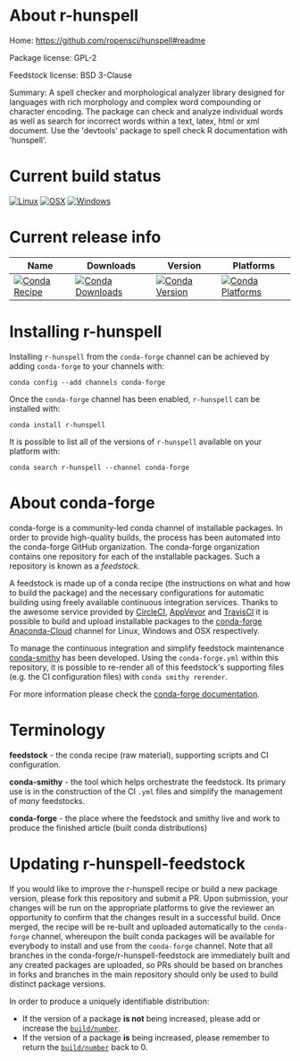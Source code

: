 About r-hunspell
================

Home: https://github.com/ropensci/hunspell#readme

Package license: GPL-2

Feedstock license: BSD 3-Clause

Summary: A spell checker and morphological analyzer library designed for languages with rich morphology and complex word compounding or character encoding. The package can check and analyze individual words as well as search for incorrect words within a text, latex, html or xml document. Use the 'devtools' package to spell check R documentation with 'hunspell'.



Current build status
====================

[![Linux](https://img.shields.io/circleci/project/github/conda-forge/r-hunspell-feedstock/master.svg?label=Linux)](https://circleci.com/gh/conda-forge/r-hunspell-feedstock)
[![OSX](https://img.shields.io/travis/conda-forge/r-hunspell-feedstock/master.svg?label=macOS)](https://travis-ci.org/conda-forge/r-hunspell-feedstock)
[![Windows](https://img.shields.io/appveyor/ci/conda-forge/r-hunspell-feedstock/master.svg?label=Windows)](https://ci.appveyor.com/project/conda-forge/r-hunspell-feedstock/branch/master)

Current release info
====================

| Name | Downloads | Version | Platforms |
| --- | --- | --- | --- |
| [![Conda Recipe](https://img.shields.io/badge/recipe-r--hunspell-green.svg)](https://anaconda.org/conda-forge/r-hunspell) | [![Conda Downloads](https://img.shields.io/conda/dn/conda-forge/r-hunspell.svg)](https://anaconda.org/conda-forge/r-hunspell) | [![Conda Version](https://img.shields.io/conda/vn/conda-forge/r-hunspell.svg)](https://anaconda.org/conda-forge/r-hunspell) | [![Conda Platforms](https://img.shields.io/conda/pn/conda-forge/r-hunspell.svg)](https://anaconda.org/conda-forge/r-hunspell) |

Installing r-hunspell
=====================

Installing `r-hunspell` from the `conda-forge` channel can be achieved by adding `conda-forge` to your channels with:

```
conda config --add channels conda-forge
```

Once the `conda-forge` channel has been enabled, `r-hunspell` can be installed with:

```
conda install r-hunspell
```

It is possible to list all of the versions of `r-hunspell` available on your platform with:

```
conda search r-hunspell --channel conda-forge
```


About conda-forge
=================

conda-forge is a community-led conda channel of installable packages.
In order to provide high-quality builds, the process has been automated into the
conda-forge GitHub organization. The conda-forge organization contains one repository
for each of the installable packages. Such a repository is known as a *feedstock*.

A feedstock is made up of a conda recipe (the instructions on what and how to build
the package) and the necessary configurations for automatic building using freely
available continuous integration services. Thanks to the awesome service provided by
[CircleCI](https://circleci.com/), [AppVeyor](http://www.appveyor.com/)
and [TravisCI](https://travis-ci.org/) it is possible to build and upload installable
packages to the [conda-forge](https://anaconda.org/conda-forge)
[Anaconda-Cloud](http://docs.anaconda.org/) channel for Linux, Windows and OSX respectively.

To manage the continuous integration and simplify feedstock maintenance
[conda-smithy](http://github.com/conda-forge/conda-smithy) has been developed.
Using the ``conda-forge.yml`` within this repository, it is possible to re-render all of
this feedstock's supporting files (e.g. the CI configuration files) with ``conda smithy rerender``.

For more information please check the [conda-forge documentation](https://conda-forge.org/docs/).

Terminology
===========

**feedstock** - the conda recipe (raw material), supporting scripts and CI configuration.

**conda-smithy** - the tool which helps orchestrate the feedstock.
                   Its primary use is in the construction of the CI ``.yml`` files
                   and simplify the management of *many* feedstocks.

**conda-forge** - the place where the feedstock and smithy live and work to
                  produce the finished article (built conda distributions)


Updating r-hunspell-feedstock
=============================

If you would like to improve the r-hunspell recipe or build a new
package version, please fork this repository and submit a PR. Upon submission,
your changes will be run on the appropriate platforms to give the reviewer an
opportunity to confirm that the changes result in a successful build. Once
merged, the recipe will be re-built and uploaded automatically to the
`conda-forge` channel, whereupon the built conda packages will be available for
everybody to install and use from the `conda-forge` channel.
Note that all branches in the conda-forge/r-hunspell-feedstock are
immediately built and any created packages are uploaded, so PRs should be based
on branches in forks and branches in the main repository should only be used to
build distinct package versions.

In order to produce a uniquely identifiable distribution:
 * If the version of a package **is not** being increased, please add or increase
   the [``build/number``](http://conda.pydata.org/docs/building/meta-yaml.html#build-number-and-string).
 * If the version of a package **is** being increased, please remember to return
   the [``build/number``](http://conda.pydata.org/docs/building/meta-yaml.html#build-number-and-string)
   back to 0.
